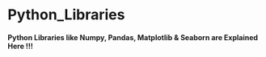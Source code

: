 # Python_Libraries
#### Python Libraries like Numpy, Pandas, Matplotlib & Seaborn are Explained Here !!!
